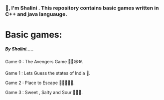 <h3>👋, I'm Shalini . This repository contains basic games written in C++ and java languauge.<br></h3>
<h1>Basic games:</h1>
<h5>By Shalini.....</h5>

Game 0 : The Avengers Game 🦹‍♂️🕸️⚒️.<br>

Game 1 : Lets Guess the states of India 🤔.<br>


Game 2 : Place to Escape 🏃‍➡️🏃‍♀️‍➡️.<br>


Game 3 : Sweet , Salty and Sour 🍭🍝🥒.<br>











